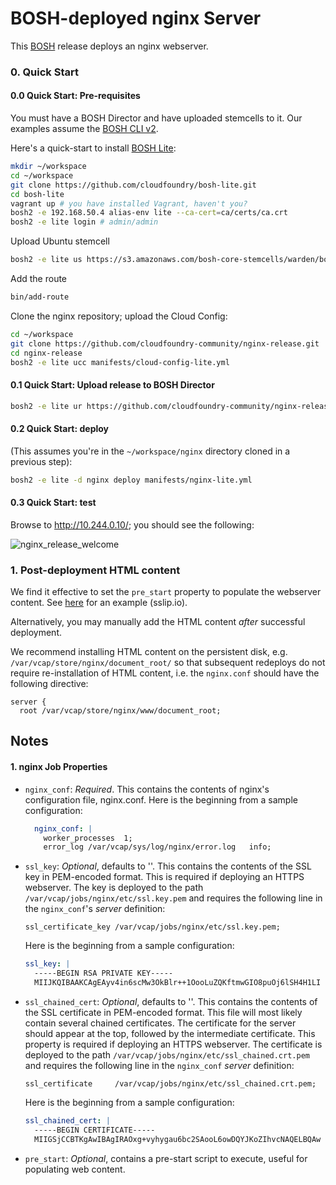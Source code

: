 # BOSH-deployed nginx Server

This [BOSH](https://bosh.io/) release deploys an nginx webserver.

### 0. Quick Start

#### 0.0 Quick Start: Pre-requisites

You must have a BOSH Director and have uploaded stemcells to it. Our examples assume the [BOSH CLI v2](https://github.com/cloudfoundry/bosh-cli).

Here's a quick-start to install [BOSH Lite](https://github.com/cloudfoundry/bosh-lite):

```bash
mkdir ~/workspace
cd ~/workspace
git clone https://github.com/cloudfoundry/bosh-lite.git
cd bosh-lite
vagrant up # you have installed Vagrant, haven't you?
bosh2 -e 192.168.50.4 alias-env lite --ca-cert=ca/certs/ca.crt
bosh2 -e lite login # admin/admin
```

Upload Ubuntu stemcell

```bash
bosh2 -e lite us https://s3.amazonaws.com/bosh-core-stemcells/warden/bosh-stemcell-3421.11-warden-boshlite-ubuntu-trusty-go_agent.tgz
```

Add the route

```bash
bin/add-route
```

Clone the nginx repository; upload the Cloud Config:

```bash
cd ~/workspace
git clone https://github.com/cloudfoundry-community/nginx-release.git
cd nginx-release
bosh2 -e lite ucc manifests/cloud-config-lite.yml
```

#### 0.1 Quick Start: Upload release to BOSH Director

```bash
bosh2 -e lite ur https://github.com/cloudfoundry-community/nginx-release/releases/download/v1.12.0/nginx-1.12.0.tgz
```

#### 0.2 Quick Start: deploy

(This assumes you're in the `~/workspace/nginx` directory cloned in a previous step):

```bash
bosh2 -e lite -d nginx deploy manifests/nginx-lite.yml
```

#### 0.3 Quick Start: test

Browse to <http://10.244.0.10/>; you should see the following:

![nginx_release_welcome](https://user-images.githubusercontent.com/1020675/27837760-14599acc-609b-11e7-8e1a-eb4d305be2b7.png)

### 1. Post-deployment HTML content



We find it effective to set the `pre_start` property to populate
the webserver content. See [here](https://bosh.io/docs/pre-start.html)
for an example (sslip.io).

Alternatively, you may manually add the HTML content *after* successful deployment.

We recommend installing HTML content on the persistent disk, e.g.
`/var/vcap/store/nginx/document_root/` so that subsequent redeploys
do not require re-installation of HTML content, i.e. the
`nginx.conf` should have the following directive:

```
server {
  root /var/vcap/store/nginx/www/document_root;
```

## Notes

#### 1. nginx Job Properties

* `nginx_conf`: *Required*. This contains the contents of nginx's configuration
  file, nginx.conf. Here is the beginning from a sample configuration:
  ```yaml
    nginx_conf: |
      worker_processes  1;
      error_log /var/vcap/sys/log/nginx/error.log   info;
  ```

* `ssl_key`: *Optional*, defaults to ''. This contains the contents of the
  SSL key in PEM-encoded format. This is required if deploying an HTTPS webserver.
  The key is deployed to the path `/var/vcap/jobs/nginx/etc/ssl.key.pem` and
  requires the following line in the `nginx_conf`'s *server* definition:

  ```
  ssl_certificate_key /var/vcap/jobs/nginx/etc/ssl.key.pem;
  ```

  Here is the beginning from a sample configuration:

  ```yaml
  ssl_key: |
    -----BEGIN RSA PRIVATE KEY-----
    MIIJKQIBAAKCAgEAyv4in6scMw3OkBlr++1OooLuZQKftmwGIO8puOj6lSH4H1LI
  ```

* `ssl_chained_cert`: *Optional*, defaults to ''. This contains the contents of the
  SSL certificate in PEM-encoded format. This file will most likely contain several
  chained certificates.
  The certificate for the server should appear at the
  top, followed by the intermediate certificate.
  This property is required if deploying an HTTPS webserver.
  The certificate is deployed to the path `/var/vcap/jobs/nginx/etc/ssl_chained.crt.pem` and
  requires the following line in the `nginx_conf` *server* definition:

  ```
  ssl_certificate     /var/vcap/jobs/nginx/etc/ssl_chained.crt.pem;
  ```

  Here is the beginning from a sample configuration:

  ```yaml
  ssl_chained_cert: |
    -----BEGIN CERTIFICATE-----
    MIIGSjCCBTKgAwIBAgIRAOxg+vyhygau6bc2SAooL6owDQYJKoZIhvcNAQELBQAw
  ```

* `pre_start`: *Optional*, contains a pre-start script to execute,
useful for populating web content.

